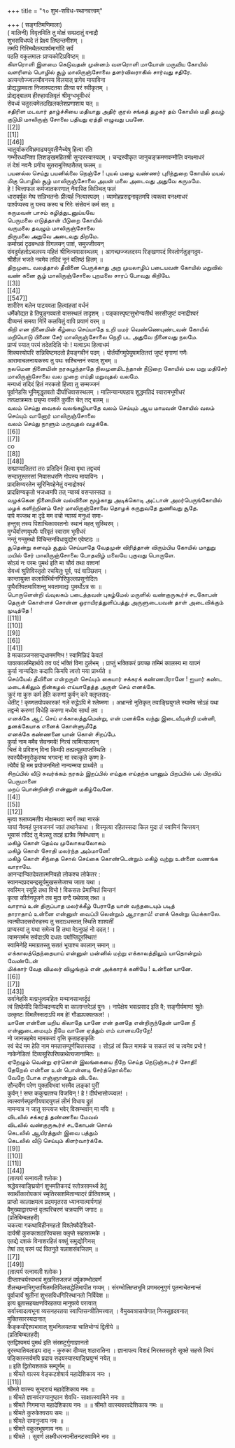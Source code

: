 +++
title = "१० शुभ-सविध-स्थानवत्त्वम्"

+++
( सङ्गतिमणिमाला)   
( मालिनी) विवृतमिति तु मोक्षं सम्प्रदातुं वनाद्रौ   
शुभसविधपदे तं प्रेक्ष्य तिष्ठन्तमीशम् ।   
तमपि गिरिमथैतत्पार्श्वमार्गादि सर्वं   
पठति वकुलमालः प्राप्यकोटिप्रविष्टम् ॥   
கிளரொளி இளமை கெடுவதன் முன்னம் வளரொளி மாயோன் மருவிய கோயில் வளரிளம் பொழில் சூழ் மாலிருஞ்சோலை தளர்விலராகில் சார்வது சதிரே.   
अत्यन्तोज्ज्वलयौवनस्य विलयात् प्रागेव मायाविना   
प्रोद्यद्धामवता निजास्पदतया प्रीत्या परं स्वीकृतम् ।   
प्रोद्यद्बालम हीरुहावलिवृतं श्रीमुग्धभूमीधरं   
सेवध्वं चतुरत्वमेतदखिलक्लेशप्रणाशाय यत् ॥   
சதிரிள மடவார் தாழ்ச்சியை மதியாது அதிர் குரல் சங்கத் தழகர் தம் கோயில் மதி தவழ் குடுமி மாலிருஞ் சோலை பதியது ஏத்தி எழுவது பயனே.   
[[2]]  
[[1]]  
[[46]]  
चातुर्याकरविभ्रमाढ्ययुवतीनैच्येषु हित्वा रति   
गम्भीरध्वनिशा लिशङ्खमहितश्री सुन्दरस्यास्पदम् । चन्द्रस्वीकृत जानुचङ्क्रमणवन्मौलि वनक्ष्माधरं   
तं देशं नवनैः प्रगीय सुतरामुत्तिष्ठतैतत् फलम् ॥   
பயனல்ல செய்து பயனில்லை நெஞ்சே ! புயல் மழை வண்ணர் புரிந்துறை கோயில் மயல் மிகு பொழில் சூழ் மாலிருஞ்சோலை அயன் மலை அடைவது அதுவே கருமமே.   
हे ! चित्ताफल कर्मजातकरणात् नैवास्ति किञ्चित् फलं   
धारावर्षुक मेघ सन्निभतनोः प्रीत्यर्ह नित्यास्पदम् । व्यामोहप्रसद्वनावृतमपि त्यक्त्वा वनक्ष्माधरं   
पार्श्वप्यस्य तु यस्य कस्य च गिरेः संसेवनं कर्म सत् ॥   
கருமவன் பாசம் கழித்துடனுய்யவே   
பெருமலை எடுத்தான் பீடுறை கோயில்   
வருமலை தவழும் மாலிருஞ்சோலை   
திருமலை அதுவே அடைவது திறமே.   
कर्माख्यं दृढबन्धकं विगलयन् पाशं, समुज्जीवयन्   
संवदुर्महतोऽचलस्य महितं श्रीनित्यवासस्थलम् । आगच्छज्जलदस्य रिङ्खणपदं विस्तोर्णतुङ्गदुम-   
श्रीशैलं भजते नवमेव तदिदं नूनं बलिष्ठं हितम् ॥   
திறமுடை வலத்தால் தீவினை பெருக்காது அற முயலாழிப் படையவன் கோயில் மறுவில் வண் சுனை சூழ் மாலிருஞ்சோலை புறமலை சாரப் போவது கிறியே.   
[[3]]  
[[4]]  
[[547]]  
शारीरेण बलेन पाटववता हित्वांहसां वर्धनं   
धर्मेकोद्यत हे तिपुङ्गववतो वासस्थलं तादृशम् । पङ्कास्पृष्टसुभोग्यतीर्थ सरसीजुष्टं वनाद्रीश्वरं   
दीव्यन्तं समया गिरिं कलयितुं वापि प्रयाणं वरम् ॥   
கிறி என நினைமின் கீழ்மை செய்யாதே உறி யமர் வெண்ணெயுண்டவன் கோயில் மறியொடு பிணை சேர் மாலிருஞ்சோலை நெறி பட அதுவே நினைவது நலமே.   
प्राप्यं स्यात् परमं तदेतदिति भोः ! मत्वाऽथ हित्वाधमं   
शिक्यस्योपरि सन्निविष्टमदतो हैयङ्गवीनं पदम् । पोर्तर्योगमुपेयुषामतितरां जुष्टं मृगाणां गणैः   
आरामाचलनायकस्य तु पथः सश्चिन्तनं स्यात् शुभम् ॥   
நலமென நினைமின் நரகழுந்தாதே நிலமுனமிடந்தான் நீடுறை கோயில் மல மறு மதிசேர் மாலிருஞ்சோலை வல முறை எய்தி மறுவுதல் வலமே.   
मन्यध्वं तदिदं हितं नरकतो हित्वा तु सम्मज्जनं   
पूर्वानेहसि भूमिमृद्धृतवतो दीर्घाधिवासस्थलम् । मालिन्यान्यपहाय शुद्धमतिदं स्वारामभूमीधरं   
तत्पक्षक्रमतः प्रसृप्य वसतिं कुर्वीत चेत् तद् बलम् ॥   
வலம் செய்து வைகல் வலங்கழியாதே வலம் செய்யும் ஆய மாயவன் கோயில் வலம் செய்யும் வானோர் மாலிருஞ்சோலை   
வலம் செய்து நாளும் மருவுதல் வழக்கே.   
[[6]]  
[[7]]  
co   
[[8]]  
[[48]]  
सम्प्राप्यातितरां तरः प्रतिदिनं हित्वा वृथा तद्वचयं   
सन्दातुस्तरसां निवासधरणि गोपस्य मायाविनः ।   
प्रादक्षिण्यरतेन सूरिनिवहेनेतुं वनाद्रोश्वरं   
प्रादक्षिण्यकृतो भजध्वमपि तत् न्याय्यं वसन्तस्सदा ॥   
வழக்கென நினைமின் வல்வினை மூழ்காது அடிக்கொடி அட்டான் அமர்பெருங்கோயில் மழக் களிற்றினம் சேர் மாலிருஞ்சோலை தொழக் கருதுவதே துணிவது சூதே.   
पापे मज्जथ मा दृढे मम वचो न्याय्यं मनुध्वं समा-   
हन्तुस् तस्य पिशाचिकावरतनोः स्थानं महत् सुस्थिरम् ।   
मुग्धैर्वारणयूथपैः परिवृतं स्वाराम भूमीधरं   
नन्तुं गन्तुमथो विचिन्तनविधावुद्योग एवेष्टदः ॥   
சூதென்று களவும் சூதும் செய்யாதே வேதமுன் விரித்தான் விரும்பிய கோயில் மாதுறு மயில் சேர் மாலிருஞ்சோலை போதவிழ் மலையே புகுவது பொருளே.   
सोऽयं नः परमः पुमर्थ इति मा चौर्य तथा वश्वनां   
सेवध्वं श्रुतिविस्तृतो रचयितुः पूर्व, पदं वाञ्छितम् ।   
कान्तायुक्त कलाविभिर्वनगिरिफुल्लप्रसूनोदितः   
पुष्पैरश्वितमाविशन्तु भवतामाद्यः पुमर्थोऽत्र सः ॥   
பொருளென்றி வ்வுலகம் படைத்தவன் புகழ்மேல் மருளில் வண்குருகூர்ச் சடகோபன்   
தெருள் கொள்ளச் சொன்ன ஓராயிரத்துளிப்பத்து அருளுடையவன் தாள் அடைவிக்கும் முடித்தே !   
[[11]]  
[[10]]  
[[9]]  
[[6]]  
[[41]]  
हे मत्काञ्जनसान्द्रधाममणिभ ! स्वामिन्निदं केवलं   
यावत्कालमिहार्थये तव पदं भक्तिं विना दुर्लभम् । प्राप्तुं भक्तिकरं प्रयच्छ तमिमं कालस्य मा यापनं   
कुर्या नान्यदितः कदापि किमपि त्वत्तो मया प्रार्थ्यते ॥   
செய்யேல் தீவினை என்றருள் செய்யும் கையார் சக்கரக் கண்ணபிரானே ! ஐயார் கண்ட மடைக்கிலும் நின்கழல் எய்யாதேத்த அருள் செய் எனக்கே.   
क्रूरं मा कुरु कर्म हेति करुणां कुर्वन् करे क्लृप्तसद्-   
धेतीट् ! कृष्णतयोपकारक! गले रुद्धेऽपि मे श्लेष्मणा । अभ्रान्तो नुतिकृत् तवाङ्घ्रियुगले स्यामेष सोऽहं यथा   
तद्वन्मे करुणां विधेहि करुणा मध्येव सार्था तव ।   
எனக்கே ஆட் செய் எக்காலத்துமென்று, என் மனக்கே வந்து இடைவீடின்றி மன்னி, தனக்கேயாக எனைக் கொள்ளுமீதே   
எனக்கே கண்ணனை யான் கொள் சிறப்பே.   
कुर्या नाम ममैव सेवनमये! नित्यं त्वमित्यालपन्   
चित्तं मे प्रविशन् विना किमपि तत्प्रत्यूहमाप्तस्थितिः ।   
स्वस्यैवैनमुरोकुरुष्व भगवन्! मां स्वत्कृते कृष्ण हे-   
त्येवैवं हि मम प्रयोजनमितो नान्यन्मया प्रार्थ्यते ॥   
சிறப்பில் வீடு சுவர்க்கம் நரகம் இறப்பில் எய்துக எய்தற்க யானும் பிறப்பில் பல் பிறவிப் பெருமானை   
மறப் பொன்றின்றி என்னுள் மகிழ்வேனே.   
[[4]]  
[[5]]  
[[12]]  
मृत्वा श्लाघ्यमतीव मोक्षमथवा स्वर्गं तथा नारकं   
यायां नैवमहं पुनवजननं जातं तथानेकधा । विस्मृत्या रहितस्सदा किल मुदा तं स्वामिनं चिन्तयन्   
भूयासं तदिदं तु मेऽस्तु तदहं ह्यत्रैव निर्बन्धवान् ॥   
மகிழ் கொள் தெய்வ முலோகமலோகம்   
மகிழ் கொள் சோதி மலர்ந்த அம்மானே!   
மகிழ் கொள் சிந்தை சொல் செய்கை கொண்டென்றும் மகிழ் வுற்று உன்னை வணங்க வாராயே.   
आनन्दान्वितदेवतात्मनिवहो लोकश्च लोकेतर :   
स्वानन्दप्रदचन्द्रसूर्यमुखसत्तेजश्च जाता यथा ।   
स्वस्मिन् स्युहि तथा विभो ! विकसतः प्रेमान्वितं चिन्तनं   
कृत्वा कीर्तनपूजने तव मुदा वन्दै यथेयास् तथा ॥   
வாராய் உன் திருப்பாத மலர்க்கீழ் பேராதே யான் வந்தடையும் படித்   
தாராதாய் உன்னை என்னுள் வைப்பி லென்றும் ஆராதாய்! எனக் கென்று மெக்காலே.   
त्वत्श्रीपादसरोरुहस्य तु सदाऽधस्तात् स्थिति शाश्वतीं   
प्राप्यस्यां तु यथा समेत्य हि तथा मेऽनुग्रहं नो ददत् ! ।   
त्वामन्तर्मम सर्वदाऽपि दधतः पर्याप्तिदूरस्थित!   
स्वामिनेहि ममाग्रतस्तु सततं भूयाश्च कालान् समान् ॥   
எக்காலத்தெந்தையாய் என்னுள் மன்னில் மற்று எக்காலத்திலும் யாதொன்றும் வேண்டேன்   
மிக்கார் வேத விமலர் விழுங்கும் என் அக்காரக் கனியே ! உன்னை யானே.   
[[6]]  
[[7]]  
[[43]]  
सर्वानेहसि मत्प्रभुत्वमहितः मन्मानसान्तर्दृढं   
त्वं तिष्ठेर्यदि किञ्चिदन्यदपि वा कालान्तरेऽहं पुनः । नापेक्षेय भवत्प्रसाद इति वै; सङ्गीर्यमाण! श्रुतेः   
उत्कृष्टः विमलैस्सदाऽपि मम हे! गौडप्रपक्वत्फल! ।   
யானே என்னை யறிய கிலாதே யானே என் தனதே என்றிருந்தேன் யானே நீ என்னுடைமையும் நீயே வானே ஏத்தும் எம் வானவரேறே!   
नो जानन्नहमेव मामकरवं वृत्ति कृताहङ्कृतिः   
स्वं चेदं मम हेति नाम ममतासम्पूर्णचित्तस्सदा । सोऽहं त्वं किल मामकं च सकलं स्वं च त्वमेव प्रभो !   
नाकेनेडित! दिव्यसूरिपरिषन्नाथेत्यजानामितः ॥   
ஏறேழும் வென்று ஏர்கொள் இலங்கையை நீறே செய்த நெடுஞ்சுடர்ச் சோதி!   
தேறேல் என்னை உன் பொன்னடி சேர்த்தொல்லை   
வேறே போக எஞ்ஞான்றும் விடலே.   
सौन्दर्येण परेण युक्तविभवां भस्मैव लङ्कां पुरीं   
कुर्वन् ! सप्त ककुद्मतश्च विजयिन् ! हे ! दीर्घभासोज्ज्वल! ।   
त्वत्स्वर्णस्पृहणीयपादयुगलं लीनं विधाय द्रुतं   
मामन्यत्र न जातु सन्त्यज भवेर् विस्रम्भवान् मा मयि ॥   
விடலில் சக்கரத் தண்ணலை மேவல்   
விடலில் வண்குருகூர்ச் சடகோபன் சொல்   
கெடலில் ஆயிரத்துள் இவை பத்தும்   
கெடலில் வீடு செய்யும் கிளர்வார்க்கே.   
[[9]]  
[[10]]  
[[11]]  
[[44]]  
(तात्पर्य रत्नावली श्लोकः )   
श्रद्धेयस्वाङ्घ्रियोगं शुभमतिकरदं स्तोत्रसामर्थ्य हेतुं   
स्वार्थीकारोपकारं स्मृतिरसशमितान्यादरं प्रीतिवश्यम् ।   
प्राप्तो कालाक्षमत्व प्रदममृतरस ध्यानमात्मार्पणाहं   
वैमुख्याद्वारयन्तं वृतपरिचरणं चक्रपाणिं जगाद ॥   
(प्रतिबिम्बलहरी)   
चकत्या गकथाविहीनमहतो विश्लेषवैदेशिकौ-   
दार्यश्री कुरुकाशठारिवचसा क्लृप्ते सहस्रात्मके ।   
एतद्ये दशकं विनाशरहितं वक्तुं समुद्योगिनस्   
तेषां तत् परमं पदं वितनुते यन्नाशसंवजितम् ॥   
[[7]]  
[[49]]  
(तात्पर्य रत्नावली श्लोकः )   
दीप्ताश्चर्यस्वभावं मुखरितजलजं वर्षुकाम्भोदवर्णं   
शैलच्छनाभिगुप्ताश्रितमतिविलसद्धेतिमापीत गव्यम् । संरम्भोत्क्षिप्तभूमि प्रणमदनुगुणं पूतनाचेतनान्तं   
पूर्वाचार्यं श्रुतीनां शुभसविधगिरिस्थानतो निर्विवेश ॥   
इत्य ब्रूतासहयक्षणविरहतया मानुषत्वे परत्वात्   
सर्वास्वादत्वभूना व्यसनहरतया स्वाप्तिसन्त्रीतिमत्त्वात् । वैमुख्यत्रासयोगात् निजसुहृदवनात् मुक्तिसारस्यदानात्   
कैङ्कर्योद्देश्यभावात् शुभनिलयतया चातिभोग्यं द्वितीये ॥   
(प्रतिबिम्बलहरी)   
एतद्विश्वमयं पुमर्थ इति संस्रष्टुर्गुणाज्ञानतो   
दूरस्थातिबलाढ्य दातृ - कुरुका दीव्यत् शठारातिना । ज्ञानापत्य विशदं निरस्तसदृशे सूक्ते सहस्रे त्वियं   
पङ्क्तिस्सर्वमपि प्रदाय सदयस्यास्याङ्घ्रियुग्मं नयेत् ॥   
॥ इति द्वितोयशतकं सम्पूर्णम् ॥   
॥ श्रीमते वात्स्य वेङ्कटशेषार्य महादेशिकाय नमः ।   
[[11]]  
श्रीमते वात्स्य सुन्दरायं महादेशिकाय नमः ॥   
॥ श्रीमते ज्ञानवंराग्यानुष्ठान शेवधि- साक्षात्स्वामिने नमः ॥   
॥ श्रीमते निगमान्त महादेशिकाय नमः ॥ ॥ श्रीमते वात्स्यवरवदेशिकाय नमः ॥   
॥ श्रीमते कुरुकेश्वराय समः ॥   
॥ श्रीमते रामानुजाय नमः ॥   
॥ श्रीमते वकुलभूषणाय नमः ॥   
॥ श्रीमते । सुवर्ण लक्ष्मीधरनवनीतनटस्वामिने नमः ॥